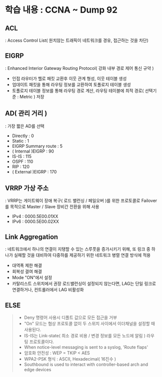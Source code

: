 학습 내용 : CCNA ~ Dump 92
=============

## ACL  
: Access Control List( 원치않는 트래픽이 네트워크를 경유, 접근하는 것을 차단)  

## EIGRP  
: Enhanced Interior Gateway Routing Protocol( 강화 내부 경로 제어 통신 규약 )  
- 인접 라우터가 헬로 패킷 교환후 이웃 관계 형성, 이웃 테이블 생성
- 업데이트 패킷을 통해 라우팅 정보를 교환하여 토폴로지 테이블 생성
- 토폴로지 테이블 정보를 통해 라우팅 경로 계산, 라우팅 테이블에 최적 경로( 선택기준 : Metric ) 저장

## AD( 관리 거리 )  
: 가장 짧은 AD를 선택
- Directly : 0
- Static : 1
- EIGRP Summary route : 5
- ( Internal )EIGRP : 90  
- IS-IS : 115  
- OSPF : 110  
- RIP : 120  
- ( External )EIGRP : 170  

## VRRP 가상 주소  
: VRRP는 게이트웨이 장애 복구( 로드 밸런싱 / 페일오버 )를 위한 프로토콜로 Failover를 목적으로 Master / Slave 장비간 전환을 위해 사용  
- IPv4 : 0000.5E00.01XX  
- IPv6 : 0000.5E00.02XX  

## Link Aggregation  
: 네트워크에서 하나의 연결이 지탱할 수 있는 스루풋을 증가시키기 위해, 또 링크 중 하나가 실패할 것을 대비하여 다중하를 제공하기 위한 네트워크 병렬 연결 방식에 적용  
  - 대역폭 제한 해결  
  - 회복성 결여 해결  
- Mode "ON"에서 설정  
- 카탈리스트 스위치에서 권장 로드밸런싱이 설정되지 않는다면, LAG는 단일 링크로 연결하거나, 컨트롤러에서 LAG 비활성화  

## ELSE  
> - Deny 명령어 사용시 디폴트 값으로 모든 접근을 거부  
> - "On" 모드는 협상 프로토콜 없이 두 스위치 사이에서 이더채널을 설정할 때 사용된다.  
> - IS-IS는 Link-state( 최소 경로 비용 / 변경 정보를 모든 노드에 알림 ) 라우팅 프로토콜이다.  
> - When notice-level messaging is sent to a syslog, 'Route flaps' 
> - 암호화 안전성 : WEP = TKIP < AES
> - WPA2-PSK 형식 : ASCII, Hexadecimal( 16진수 )  
> - Southbound is used to interact with controller-based arch and edge devices
